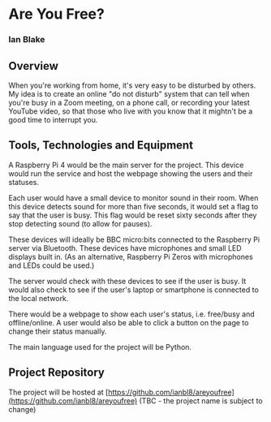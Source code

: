 # Are You Free?

### Ian Blake

## Overview

When you're working from home, it's very easy to be disturbed by others. My idea is to create an online "do not disturb" system that can tell when you're busy in a Zoom meeting, on a phone call, or recording your latest YouTube video, so that those who live with you know that it mightn't be a good time to interrupt you.

## Tools, Technologies and Equipment

A Raspberry Pi 4 would be the main server for the project. This device would run the service and host the webpage showing the users and their statuses.

Each user would have a small device to monitor sound in their room. When this device detects sound for more than five seconds, it would set a flag to say that the user is busy. This flag would be reset sixty seconds after they stop detecting sound (to allow for pauses).

These devices will ideally be BBC micro:bits connected to the Raspberry Pi server via Bluetooth. These devices have microphones and small LED displays built in. (As an alternative, Raspberry Pi Zeros with microphones and LEDs could be used.)

The server would check with these devices to see if the user is busy. It would also check to see if the user's laptop or smartphone is connected to the local network.

There would be a webpage to show each user's status, i.e. free/busy and offline/online. A user would also be able to click a button on the page to change their status manually.

The main language used for the project will be Python.

## Project Repository

The project will be hosted at [https://github.com/ianbl8/areyoufree](https://github.com/ianbl8/areyoufree) (TBC - the project name is subject to change)
